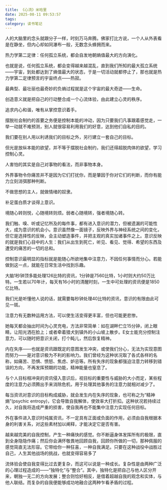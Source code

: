 ```yaml
---
title: 《心流》米哈里
date: 2025-08-11 09:53:57
tags:
category: 读书笔记
---
```


人的大脑里的念头就跟分子一样，时刻万马奔腾。佛家打比方说，一个人从外表看是在静坐，但内心却如同瀑布一般，无数念头蜂拥而来。

热力学第二定律：任何孤立系统，都会自发地朝熵值最大的方向演化。
    
也就是说，任何孤立系统，都会变得越来越混乱，直到我们所知的最大孤立系统——宇宙，到处都达到了熵值最大的状态，于是一切活动就都停止了，那也就是热力学第二定律预言的宇宙终点——热寂。
    
最典型、最壮丽也最奇妙的负熵过程就是这个宇宙的最大奇迹——生命。

创造意义就是把自己的行动整合成一个心流体验，由此建立心灵的秩序。

追求内心和谐，唯有从掌控意识着手。

摆脱社会制约的首要之务便是控制本能的冲动，因为只要我们凡事跟着感觉走，一举一动就不难预测，别人就很容易利用我们的好意，达到他们自私的目的。

我们要在别人用以利诱我们的目标之外，另行建立一套自己的目标。
    
但光是放纵本能的欲望，并不等于摆脱社会制约，我们还得超脱肉体的欲望，学习控制心灵。

人害怕的其实是自己对事物的看法，而非事物本身。
    
外界事物令你痛苦并不是因为它们打扰你，而是肇因于你对它们的判断，而你有能力立刻消弭那种判断。

不做思想的主人，就做情绪的奴隶。

补足蛋白质才谈得上意识。

境随心转则悦，心随境转则烦。弱者心随境转，强者境随心转。

我们触、嗅、听或记忆所及的每件事，都有进入意识的潜力，但被遗漏的可能性大，成为意识的机会小。意识虽然像一面镜子，反映外界与神经系统之间的变化，但它是选择性的反映，会主动塑造事件，并把主观的真实加诸事件之上。意识反映的就是我们心目中的人生：我们从出生到死亡，听见、看见、觉得、希望的东西及遭受的痛苦的一切的总和。
    
控制意识最明显的指标就是能随心所欲地集中注意力，不因任何事情而分心。若能做到这一点，就能在日常生活中找到乐趣。

大脑1秒钟顶多能处理126比特的资讯，1分钟是7560比特，1小时则大约50万比特。一生若以70年计，每天有16小时的清醒时刻，一生中可处理的资讯便是1850亿比特。

我们光是听懂他人说的话，就需要每秒钟处理40比特的资讯，意识的有限由此可见一斑。

注意力有无数种运用方法，可以使生活变得更丰富，但也可能更悲惨。

她每天都会抽出时间为心灵充电，方法非常简单：如在湖畔伫立15分钟，闭上眼睛，让阳光洒在脸上；或者牵着猎犬到镇外的小山坡上散步。E女士能充分控制注意力，可以随时把意识关闭，打个盹儿，然后恢复精神。

内在失序——也就是资讯跟既定的意图发生冲突，或使我们分心，无法为实现意图而努力——是对意识极为不利的影响力。我们曾经为这种状况取了各式各样的名称，如痛苦、恐惧、愤怒、焦虑、妒忌等。所有失序的现象都强迫注意力转移到错误的方向，不再发挥预期的功能，精神能量也窒息了。

与个人目标相冲突的资讯侵入意识后，视目标的重要性与威胁的大小而定，某些程度的注意力必须腾出手来消除危机，用于处理其他事务的注意力就相对减少了。

每当资讯对意识的目标构成威胁，就会发生内在失序的现象，也可称之为“精神熵”(psychic entropy)，它会导致自我解体，使效率大打折扣。这种状况若持续过久，对自我将造成严重的损害，使自我再也不能集中注意力实现任何目标。

外在事件进入意识时纯属资讯，不一定具有正面或负面的作用，必须由自我根据本身的利害关系，对这些素材加以阐释，才能决定它是否有害。

越来越完美的自我控制，产生一种痛快的感觉。你不断逼身体发挥所有的极限，直到全身隐隐作痛；然后你会满怀敬畏地回顾自我，回顾你所做的一切，那种佩服的感觉简直无法形容。它带给你一种狂喜，一种自我满足。只要在这种战役中战胜过自己，人生其他战场的挑战，也就变得容易多了

流体验会使自我变得比过去更复杂，而这可以说是一种成长。复杂性是由两种广泛的心理过程造成的——“独特化”与“整合”。其中，独特化是把自己与他人区分开来，朝独一无二的方向发展；整合则恰好相反，是借着超越自我的观念和实体，与他人联结。而复杂的自我便能够成功地融合这两种乍看矛盾的过程。
    
